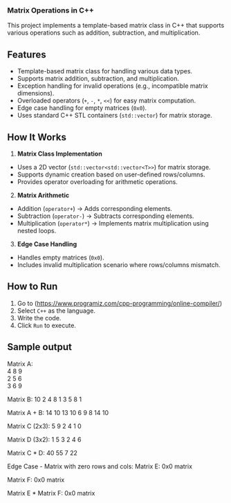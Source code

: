 
### Matrix Operations in C++ ###

This project implements a template-based matrix class in C++ that supports various operations such as addition, subtraction, and multiplication. 

## Features 

- Template-based matrix class for handling various data types.
- Supports matrix addition, subtraction, and multiplication.
- Exception handling for invalid operations (e.g., incompatible matrix dimensions).
- Overloaded operators (`+`, `-`, `*`, `<<`) for easy matrix computation.
- Edge case handling for empty matrices (`0x0`).
- Uses standard C++ STL containers (`std::vector`) for matrix storage.

## How It Works 

1. **Matrix Class Implementation**
- Uses a 2D vector (`std::vector<std::vector<T>>`) for matrix storage.
- Supports dynamic creation based on user-defined rows/columns.
- Provides operator overloading for arithmetic operations.

2. **Matrix Arithmetic**
- Addition (`operator+`) → Adds corresponding elements.
- Subtraction (`operator-`) → Subtracts corresponding elements.
- Multiplication (`operator*`) → Implements matrix multiplication using nested loops.

3. **Edge Case Handling**
- Handles empty matrices (`0x0`).
- Includes invalid multiplication scenario where rows/columns mismatch.

## How to Run 

1. Go to (https://www.programiz.com/cpp-programming/online-compiler/)
2. Select `C++` as the language.
3. Write the code.
4. Click `Run` to execute.

## Sample output 

Matrix A:                
4 8 9                      
2 5 6                      
3 6 9                     

Matrix B:
10 2 4
8 1 3
5 8 1

Matrix A + B:
14 10 13
10 6 9
8 14 10

Matrix C (2x3):
5 9 2
4 1 0

Matrix D (3x2):
1 5
3 2
4 6

Matrix C * D:
40 55
7 22

Edge Case - Matrix with zero rows and cols:
Matrix E:
0x0 matrix

Matrix F:
0x0 matrix

Matrix E * Matrix F:
0x0 matrix


